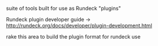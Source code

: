 suite of tools built for use as Rundeck "plugins"

Rundeck plugin developer guide -> http://rundeck.org/docs/developer/plugin-development.html

rake this area to build the plugin format for rundeck use
